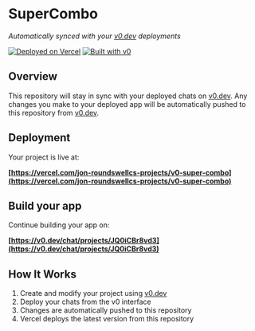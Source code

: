 # SuperCombo

*Automatically synced with your [v0.dev](https://v0.dev) deployments*

[![Deployed on Vercel](https://img.shields.io/badge/Deployed%20on-Vercel-black?style=for-the-badge&logo=vercel)](https://vercel.com/jon-roundswellcs-projects/v0-super-combo)
[![Built with v0](https://img.shields.io/badge/Built%20with-v0.dev-black?style=for-the-badge)](https://v0.dev/chat/projects/JQ0iCBr8vd3)

## Overview

This repository will stay in sync with your deployed chats on [v0.dev](https://v0.dev).
Any changes you make to your deployed app will be automatically pushed to this repository from [v0.dev](https://v0.dev).

## Deployment

Your project is live at:

**[https://vercel.com/jon-roundswellcs-projects/v0-super-combo](https://vercel.com/jon-roundswellcs-projects/v0-super-combo)**

## Build your app

Continue building your app on:

**[https://v0.dev/chat/projects/JQ0iCBr8vd3](https://v0.dev/chat/projects/JQ0iCBr8vd3)**

## How It Works

1. Create and modify your project using [v0.dev](https://v0.dev)
2. Deploy your chats from the v0 interface
3. Changes are automatically pushed to this repository
4. Vercel deploys the latest version from this repository